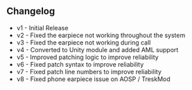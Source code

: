 ## Changelog

* v1 - Initial Release
* v2 - Fixed the earpiece not working throughout the system
* v3 - Fixed the earpiece not working during call
* v4 - Converted to Unity module and added AML support
* v5 - Improved patching logic to improve reliability
* v6 - Fixed patch syntax to improve reliability
* v7 - Fixed patch line numbers to improve reliability
* v8 - Fixed phone earpiece issue on AOSP / TreskMod
